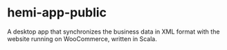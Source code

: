 # hemi-app-public

A desktop app that synchronizes the business data in XML format with the website running on WooCommerce, written in Scala.
